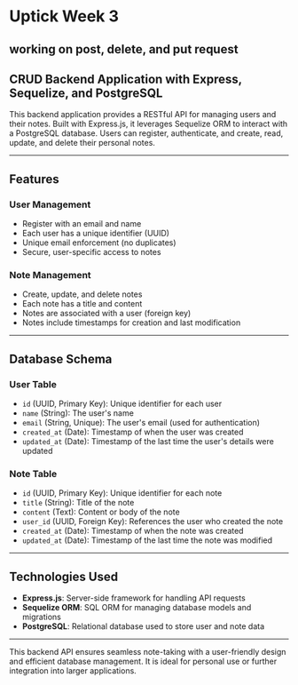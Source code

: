 # Uptick Week 3

## working on post, delete, and put request

## CRUD Backend Application with Express, Sequelize, and PostgreSQL

This backend application provides a RESTful API for managing users and their notes. Built with Express.js, it leverages Sequelize ORM to interact with a PostgreSQL database. Users can register, authenticate, and create, read, update, and delete their personal notes.

---

## Features

### User Management

- Register with an email and name
- Each user has a unique identifier (UUID)
- Unique email enforcement (no duplicates)
- Secure, user-specific access to notes

### Note Management

- Create, update, and delete notes
- Each note has a title and content
- Notes are associated with a user (foreign key)
- Notes include timestamps for creation and last modification

---

## Database Schema

### User Table

- `id` (UUID, Primary Key): Unique identifier for each user
- `name` (String): The user's name
- `email` (String, Unique): The user's email (used for authentication)
- `created_at` (Date): Timestamp of when the user was created
- `updated_at` (Date): Timestamp of the last time the user's details were updated

### Note Table

- `id` (UUID, Primary Key): Unique identifier for each note
- `title` (String): Title of the note
- `content` (Text): Content or body of the note
- `user_id` (UUID, Foreign Key): References the user who created the note
- `created_at` (Date): Timestamp of when the note was created
- `updated_at` (Date): Timestamp of the last time the note was modified

---

## Technologies Used

- **Express.js**: Server-side framework for handling API requests
- **Sequelize ORM**: SQL ORM for managing database models and migrations
- **PostgreSQL**: Relational database used to store user and note data

---

This backend API ensures seamless note-taking with a user-friendly design and efficient database management. It is ideal for personal use or further integration into larger applications.
